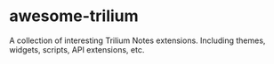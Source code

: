 # awesome-trilium
A collection of interesting Trilium Notes extensions. Including themes, widgets, scripts, API extensions, etc.

